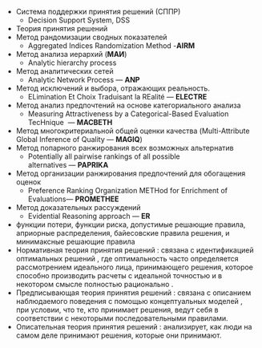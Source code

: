 - Система поддержки принятия решений (СППР)
	- Decision Support System, DSS
- Теория принятия решений
-   Метод рандомизации сводных показателей 
	- Aggregated Indices Randomization Method -**AIRM**
-   Метод анализа иерархий (**МАИ**)
	- Analytic hierarchy process
-   Метод аналитических сетей 
	- Analytic Network Process — **ANP**
-   Метод исключений и выбора, отражающих реальность. 
	- ELimination Et Choix Traduisant la REalité — **ELECTRE**
-   Метод анализ предпочтений на основе категориального анализа
	- Measuring Attractiveness by a Categorical-Based Evaluation TecHnique  — **MACBETH**
-   Метод многокритериальной общей оценки качества (Multi-Attribute Global Inference of Quality — **MAGIQ**)
-   Метод попарного ранжирования всех возможных альтернатив 
	- Potentially all pairwise rankings of all possible alternatives — **PAPRIKA**
-   Метод организации ранжирования предпочтений для обогащения оценок 
	- Preference Ranking Organization METHod for Enrichment of Evaluations— **PROMETHEE**
-   Метод доказательных рассуждений 
	- Evidential Reasoning approach — **ER**
- функции потери, функции риска, допустимые решающие правила, априорные распределения, байесовские правила решения, и минимаксные решающие правила
- Нормативная теория принятия решений : связана с идентификацией оптимальных решений , где оптимальность часто определяется рассмотрением идеального лица, принимающего решения, которое способно производить расчеты с идеальной точностью и в некотором смысле полностью рационально .
- Предписывающая теория принятия решений : связана с описанием наблюдаемого поведения с помощью концептуальных моделей , при условии, что те, кто принимает решения, ведут себя в соответствии с некоторыми последовательными правилами.
- Описательная теория принятия решений : анализирует, как люди на самом деле принимают решения, которые они принимают.